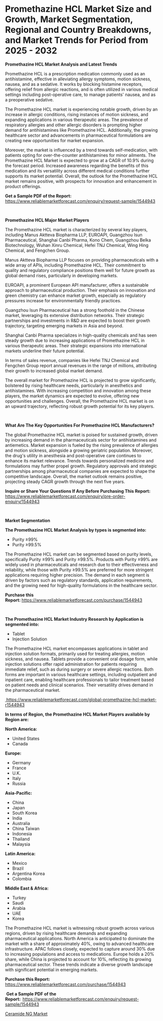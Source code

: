 <p><h1>Promethazine HCL Market Size and Growth, Market Segmentation, Regional and Country Breakdowns, and Market Trends for Period from 2025 -  2032</h1></p><p><strong>Promethazine HCL Market Analysis and Latest Trends</strong></p>
<p><p>Promethazine HCL is a prescription medication commonly used as an antihistamine, effective in alleviating allergy symptoms, motion sickness, nausea, and as a sedative. It works by blocking histamine receptors, offering relief from allergic reactions, and is often utilized in various medical settings including post-operative care, to manage patients' nausea, and as a preoperative sedative.</p><p>The Promethazine HCL market is experiencing notable growth, driven by an increase in allergic conditions, rising instances of motion sickness, and expanding applications in various therapeutic areas. The prevalence of respiratory allergies and other allergic disorders is prompting higher demand for antihistamines like Promethazine HCL. Additionally, the growing healthcare sector and advancements in pharmaceutical formulations are creating new opportunities for market expansion.</p><p>Moreover, the market is influenced by a trend towards self-medication, with patients opting for over-the-counter antihistamines for minor ailments. The Promethazine HCL Market is expected to grow at a CAGR of 10.9% during the forecast period. Increased awareness regarding the benefits of this medication and its versatility across different medical conditions further supports its market potential. Overall, the outlook for the Promethazine HCL market remains positive, with prospects for innovation and enhancement in product offerings.</p></p>
<p><strong>Get a Sample PDF of the Report:&nbsp;</strong> <a href="https://www.reliablemarketforecast.com/enquiry/request-sample/1544943?utm_campaign=3169&utm_medium=2&utm_source=Github&utm_content=ia&utm_term=31032025&utm_id=promethazine-hcl">https://www.reliablemarketforecast.com/enquiry/request-sample/1544943</a></p>
<p>&nbsp;</p>
<p><strong>Promethazine HCL Major Market Players</strong></p>
<p><p>The Promethazine HCL market is characterized by several key players, including Manus Aktteva Biopharma LLP, EUROAPI, Guangzhou Isun Pharmaceutical, Shanghai Canbi Pharma, Kono Chem, Guangzhou Belka Biotechnology, Wuhan Xinru Chemical, Hefei TNJ Chemical, Wing Hing Chemical, and Fengchen Group. </p><p>Manus Aktteva Biopharma LLP focuses on providing pharmaceuticals with a wide array of APIs, including Promethazine HCL. Their commitment to quality and regulatory compliance positions them well for future growth as global demand rises, particularly in developing markets.</p><p>EUROAPI, a prominent European API manufacturer, offers a sustainable approach to pharmaceutical production. Their emphasis on innovation and green chemistry can enhance market growth, especially as regulatory pressures increase for environmentally friendly practices. </p><p>Guangzhou Isun Pharmaceutical has a strong foothold in the Chinese market, leveraging its extensive distribution networks. Their strategic partnerships and investments in R&D are expected to boost their growth trajectory, targeting emerging markets in Asia and beyond.</p><p>Shanghai Canbi Pharma specializes in high-quality chemicals and has seen steady growth due to increasing applications of Promethazine HCL in various therapeutic areas. Their strategic expansions into international markets underline their future potential.</p><p>In terms of sales revenue, companies like Hefei TNJ Chemical and Fengchen Group report annual revenues in the range of millions, attributing their growth to increased global market demand. </p><p>The overall market for Promethazine HCL is projected to grow significantly, bolstered by rising healthcare needs, particularly in anesthetics and antihistamines. With increasing competition and innovation among these players, the market dynamics are expected to evolve, offering new opportunities and challenges. Overall, the Promethazine HCL market is on an upward trajectory, reflecting robust growth potential for its key players.</p></p>
<p>&nbsp;</p>
<p><strong>What Are The Key Opportunities For Promethazine HCL Manufacturers?</strong></p>
<p><p>The global Promethazine HCL market is poised for sustained growth, driven by increasing demand in the pharmaceuticals sector for antihistamines and antiemetics. Market expansion is fueled by the rising prevalence of allergies and motion sickness, alongside a growing geriatric population. Moreover, the drug's utility in anesthesia and post-operative care continues to enhance its market relevance. Trends towards personalized medicine and formulations may further propel growth. Regulatory approvals and strategic partnerships among pharmaceutical companies are expected to shape the competitive landscape. Overall, the market outlook remains positive, projecting steady CAGR growth through the next five years.</p></p>
<p><strong>Inquire or Share Your Questions If Any Before Purchasing This Report:</strong> <a href="https://www.reliablemarketforecast.com/enquiry/pre-order-enquiry/1544943?utm_campaign=3169&utm_medium=2&utm_source=Github&utm_content=ia&utm_term=31032025&utm_id=promethazine-hcl">https://www.reliablemarketforecast.com/enquiry/pre-order-enquiry/1544943</a></p>
<p>&nbsp;</p>
<p><strong>Market Segmentation</strong></p>
<p><strong>The Promethazine HCL Market Analysis by types is segmented into:</strong></p>
<p><ul><li>Purity ≥99%</li><li>Purity ≥99.5%</li></ul></p>
<p><p>The Promethazine HCL market can be segmented based on purity levels, specifically Purity ≥99% and Purity ≥99.5%. Products with Purity ≥99% are widely used in pharmaceuticals and research due to their effectiveness and reliability, while those with Purity ≥99.5% are preferred for more stringent applications requiring higher precision. The demand in each segment is driven by factors such as regulatory standards, application requirements, and the growing need for high-quality formulations in the healthcare sector.</p></p>
<p><strong>Purchase this Report:&nbsp;</strong><a href="https://www.reliablemarketforecast.com/purchase/1544943?utm_campaign=3169&utm_medium=2&utm_source=Github&utm_content=ia&utm_term=31032025&utm_id=promethazine-hcl">https://www.reliablemarketforecast.com/purchase/1544943</a></p>
<p>&nbsp;</p>
<p><strong>The Promethazine HCL Market Industry Research by Application is segmented into:</strong></p>
<p><ul><li>Tablet</li><li>Injection Solution</li></ul></p>
<p><p>The Promethazine HCL market encompasses applications in tablet and injection solution formats, primarily used for treating allergies, motion sickness, and nausea. Tablets provide a convenient oral dosage form, while injection solutions offer rapid administration for patients requiring immediate relief, such as during surgery or severe allergic reactions. Both forms are important in various healthcare settings, including outpatient and inpatient care, enabling healthcare professionals to tailor treatment based on patient needs and clinical scenarios. Their versatility drives demand in the pharmaceutical market.</p></p>
<p><a href="https://www.reliablemarketforecast.com/global-promethazine-hcl-market-r1544943?utm_campaign=3169&utm_medium=2&utm_source=Github&utm_content=ia&utm_term=31032025&utm_id=promethazine-hcl">&nbsp;https://www.reliablemarketforecast.com/global-promethazine-hcl-market-r1544943</a></p>
<p><strong>In terms of Region, the Promethazine HCL Market Players available by Region are:</strong></p>
<p>
    <p> <strong> North America: </strong>
        <ul>
            <li>United States</li>
            <li>Canada</li>
        </ul>
        </p> 
    <p> <strong> Europe: </strong>
        <ul>
            <li>Germany</li>
            <li>France</li>
            <li>U.K.</li>
            <li>Italy</li>
            <li>Russia</li>
        </ul>
        </p> 
    <p> <strong> Asia-Pacific: </strong>
        <ul>
            <li>China</li>
            <li>Japan</li>
            <li>South Korea</li>
            <li>India</li>
            <li>Australia</li>
            <li>China Taiwan</li>
            <li>Indonesia</li>
            <li>Thailand</li>
            <li>Malaysia</li>
        </ul>
        </p> 
    <p> <strong> Latin America: </strong>
        <ul>
            <li>Mexico</li>
            <li>Brazil</li>
            <li>Argentina Korea</li>
            <li>Colombia</li>
        </ul>
        </p> 
    <p> <strong> Middle East & Africa: </strong>
        <ul>
            <li>Turkey</li>
            <li>Saudi</li>
            <li>Arabia</li>
            <li>UAE</li>
            <li>Korea</li>
        </ul>
    </p>
    </p>
<p><p>The Promethazine HCL market is witnessing robust growth across various regions, driven by rising healthcare demands and expanding pharmaceutical applications. North America is anticipated to dominate the market with a share of approximately 40%, owing to advanced healthcare infrastructure. APAC follows closely, expected to capture around 30% due to increasing populations and access to medications. Europe holds a 20% share, while China is projected to account for 10%, reflecting its growing pharmaceutical sector. These trends indicate a diverse growth landscape with significant potential in emerging markets.</p></p>
<p><strong>Purchase this Report: </strong><a href="https://www.reliablemarketforecast.com/purchase/1544943?utm_campaign=3169&utm_medium=2&utm_source=Github&utm_content=ia&utm_term=31032025&utm_id=promethazine-hcl">https://www.reliablemarketforecast.com/purchase/1544943</a></p>
<p>&nbsp;<strong>Get a Sample PDF of the Report:&nbsp;&nbsp;</strong><a href="https://www.reliablemarketforecast.com/enquiry/request-sample/1544943?utm_campaign=3169&utm_medium=2&utm_source=Github&utm_content=ia&utm_term=31032025&utm_id=promethazine-hcl">https://www.reliablemarketforecast.com/enquiry/request-sample/1544943</a></p>
<p><strong></strong></p>
<p><p><a href="https://github.com/spoorsusama/Market-Research-Report-List-1/blob/main/ceramide-ng-market.md?utm_campaign=3169&utm_medium=2&utm_source=Github&utm_content=ia&utm_term=31032025&utm_id=promethazine-hcl">Ceramide NG Market</a></p></p>